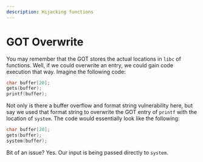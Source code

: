 ```yaml
---
description: Hijacking functions
---
```


# GOT Overwrite

You may remember that the GOT stores the actual locations in `libc` of functions. Well, if we could overwrite an entry, we could gain code execution that way. Imagine the following code:

```c
char buffer[20];
gets(buffer);
printf(buffer);
```

Not only is there a buffer overflow and format string vulnerability here, but say we used that format string to overwrite the GOT entry of `printf` with the location of `system`. The code would essentially look like the following:

```c
char buffer[20];
gets(buffer);
system(buffer);
```

Bit of an issue? Yes. Our input is being passed directly to `system`.

